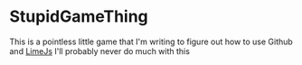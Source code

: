 # StupidGameThing
This is a pointless little game that I'm writing to figure out how to use Github and [LimeJs](http://www.limejs.com)
I'll probably never do much with this
